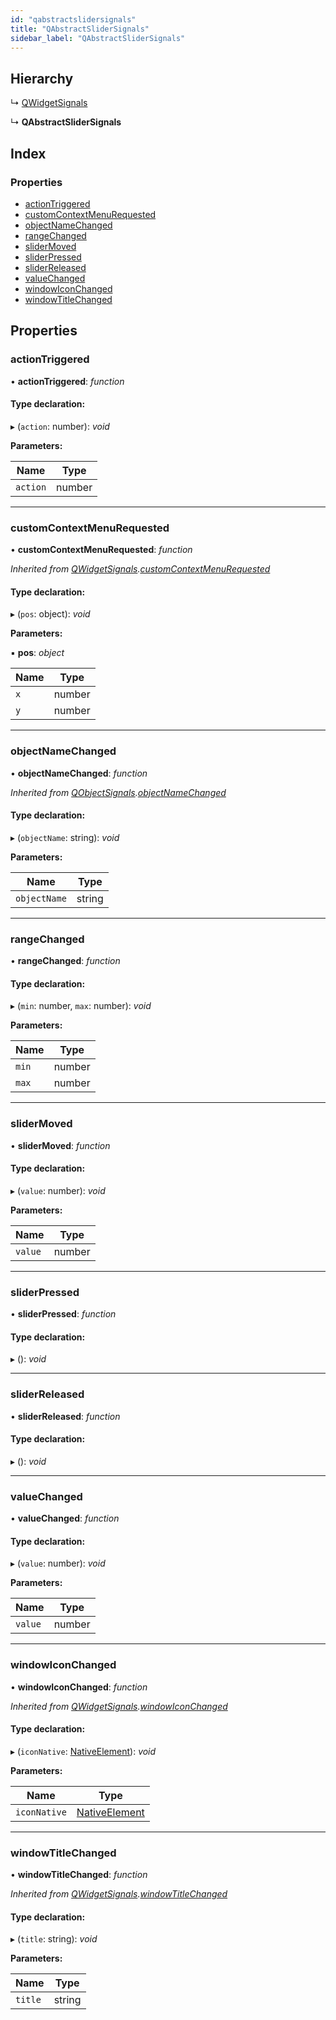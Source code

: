 ```yaml
---
id: "qabstractslidersignals"
title: "QAbstractSliderSignals"
sidebar_label: "QAbstractSliderSignals"
---
```


## Hierarchy

  ↳ [QWidgetSignals](qwidgetsignals.md)

  ↳ **QAbstractSliderSignals**

## Index

### Properties

* [actionTriggered](qabstractslidersignals.md#actiontriggered)
* [customContextMenuRequested](qabstractslidersignals.md#customcontextmenurequested)
* [objectNameChanged](qabstractslidersignals.md#objectnamechanged)
* [rangeChanged](qabstractslidersignals.md#rangechanged)
* [sliderMoved](qabstractslidersignals.md#slidermoved)
* [sliderPressed](qabstractslidersignals.md#sliderpressed)
* [sliderReleased](qabstractslidersignals.md#sliderreleased)
* [valueChanged](qabstractslidersignals.md#valuechanged)
* [windowIconChanged](qabstractslidersignals.md#windowiconchanged)
* [windowTitleChanged](qabstractslidersignals.md#windowtitlechanged)

## Properties

###  actionTriggered

• **actionTriggered**: *function*

#### Type declaration:

▸ (`action`: number): *void*

**Parameters:**

Name | Type |
------ | ------ |
`action` | number |

___

###  customContextMenuRequested

• **customContextMenuRequested**: *function*

*Inherited from [QWidgetSignals](qwidgetsignals.md).[customContextMenuRequested](qwidgetsignals.md#customcontextmenurequested)*

#### Type declaration:

▸ (`pos`: object): *void*

**Parameters:**

▪ **pos**: *object*

Name | Type |
------ | ------ |
`x` | number |
`y` | number |

___

###  objectNameChanged

• **objectNameChanged**: *function*

*Inherited from [QObjectSignals](qobjectsignals.md).[objectNameChanged](qobjectsignals.md#objectnamechanged)*

#### Type declaration:

▸ (`objectName`: string): *void*

**Parameters:**

Name | Type |
------ | ------ |
`objectName` | string |

___

###  rangeChanged

• **rangeChanged**: *function*

#### Type declaration:

▸ (`min`: number, `max`: number): *void*

**Parameters:**

Name | Type |
------ | ------ |
`min` | number |
`max` | number |

___

###  sliderMoved

• **sliderMoved**: *function*

#### Type declaration:

▸ (`value`: number): *void*

**Parameters:**

Name | Type |
------ | ------ |
`value` | number |

___

###  sliderPressed

• **sliderPressed**: *function*

#### Type declaration:

▸ (): *void*

___

###  sliderReleased

• **sliderReleased**: *function*

#### Type declaration:

▸ (): *void*

___

###  valueChanged

• **valueChanged**: *function*

#### Type declaration:

▸ (`value`: number): *void*

**Parameters:**

Name | Type |
------ | ------ |
`value` | number |

___

###  windowIconChanged

• **windowIconChanged**: *function*

*Inherited from [QWidgetSignals](qwidgetsignals.md).[windowIconChanged](qwidgetsignals.md#windowiconchanged)*

#### Type declaration:

▸ (`iconNative`: [NativeElement](../globals.md#nativeelement)): *void*

**Parameters:**

Name | Type |
------ | ------ |
`iconNative` | [NativeElement](../globals.md#nativeelement) |

___

###  windowTitleChanged

• **windowTitleChanged**: *function*

*Inherited from [QWidgetSignals](qwidgetsignals.md).[windowTitleChanged](qwidgetsignals.md#windowtitlechanged)*

#### Type declaration:

▸ (`title`: string): *void*

**Parameters:**

Name | Type |
------ | ------ |
`title` | string |
